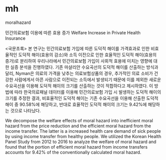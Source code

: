 # mh
moralhazard

민간의료보험 이용에 따른 효용 증가
Welfare Increase in Private Health Insurance

<국문초록>
본 연구는 민간의료보험 가입에 따른 도덕적 해이를 가격효과로 인한 비효율적인 도덕적 해이(효용의 감소)와 소득 이전으로 인한 효율적인 도덕적 해이(효용의 증가)로 분리하여 우리나라에서 민간의료보험 가입이 사회적 효용에 미치는 영향에 대한 실증 분석을 진행하였다. 기존 마샬리안 수요곡선의 도덕적 해이를 산출하는 방식과 달리, Nyman은 의료의 가격을 낮추는 의료보험상품의 경우, 추가적인 의료 소비가 건강한 사람에게서 아픈 사람으로 이전되는 소득에서 발생되기 때문에 이를 제외한 새로운 수요곡선을 이용해 도덕적 해이의 크기를 산출하는 것이 적합하다고 제시하였다. 이 방법에 따라 한국의료패널 데이터를 이용해 민간의료보험 가입 시 발생하는 도덕적 해이의 크기를 추정한 결과, 비효율적인 도덕적 해이는 기존 수요곡선을 이용해 산출한 도덕적 해이 중 90.58%에 해당하고, 반대로 효율적인 도덕적 해이의 크기는 9.42%에 해당하는 것으로 나타났다. 

<ABSTRACT>
We decompose the welfare effects of moral hazard into inefficient moral hazard from the price reduction and the efficient moral hazard from the income transfer. The latter is a increased health care demand of sick people by using income transfer from healthy people. We utilized the Korean Health Panel Study from 2012 to 2016 to analyze the welfare of moral hazard and found that the portion of efficient moral hazard from income transfers accounts for 9.42% of the conventionally calculated moral hazard. 
